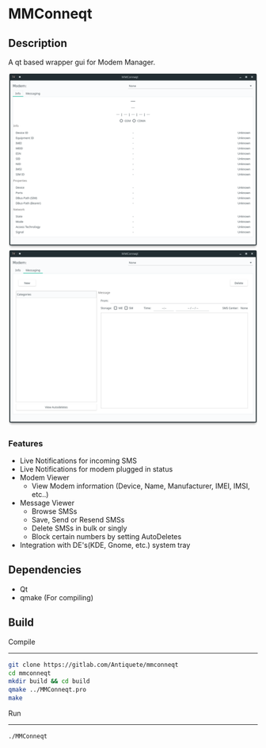 <!-- @format -->

# MMConneqt

## Description

A qt based wrapper gui for Modem Manager.

![alt text](docs/screenshots/mmconneqt_scr_1.png)
![alt text](docs/screenshots/mmconneqt_scr_2.png)

### Features

- Live Notifications for incoming SMS
- Live Notifications for modem plugged in status
- Modem Viewer
  - View Modem information (Device, Name, Manufacturer, IMEI, IMSI, etc..)
- Message Viewer
  - Browse SMSs
  - Save, Send or Resend SMSs
  - Delete SMSs in bulk or singly
  - Block certain numbers by setting AutoDeletes
- Integration with DE's(KDE, Gnome, etc.) system tray

## Dependencies

- Qt
- qmake (For compiling)

## Build

Compile

---

```sh
git clone https://gitlab.com/Antiquete/mmconneqt
cd mmconneqt
mkdir build && cd build
qmake ../MMConneqt.pro
make
```

Run

---

```sh
./MMConneqt
```

